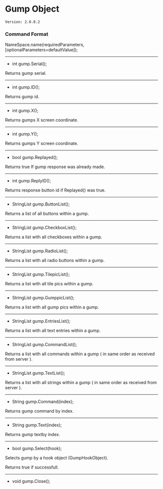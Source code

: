 # Gump Object

`Version: 2.0.8.2`

### Command Format

NameSpace.name(requiredParameters, [optionalParameters=defaultValue]);

***

- int gump.Serial();

Returns gump serial.

***

- int gump.ID();

Returns gump id.

***

- int gump.X();

Returns gumps X screen coordinate.

***

- int gump.Y();

Returns gumps Y screen coordinate.

***

- bool gump.Replayed();

Returns true If gump response was already made.

***

- int gump.ReplyID();

Returns response button id if Replayed() was true.

***

- StringList gump.ButtonList();

Returns a list of all buttons within a gump.

***

- StringList gump.CheckboxList();

Returns a list with all checkboxes within a gump.

***

- StringList gump.RadioList();

Returns a list with all radio buttons within a gump.

***

- StringList gump.TilepicList();

Returns a list with all tile pics within a gump.

***

- StringList gump.GumppicList();

Returns a list with all gump pics within a gump.

***

- StringList gump.EntriesList();

Returns a list with all text entries within a gump.

***

- StringList gump.CommandList();

Returns a list with all commands within a gump ( in same order as received from server ).


***

- StringList gump.TextList();

Returns a list with all strings within a gump ( in same order as received from server ).

***

- String gump.Command(index);

Returns gump command by index.

***

- String gump.Text(index);

Returns gump textby index.

***

- bool gump.Select(hook);

Selects gump by a hook object (GumpHookObject).

Returns true if successfull.

***

- void gump.Close();
